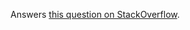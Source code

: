 Answers [this question on StackOverflow][1].

[1]: http://stackoverflow.com/questions/35036840/how-to-add-logs-in-asp-net-vnext
